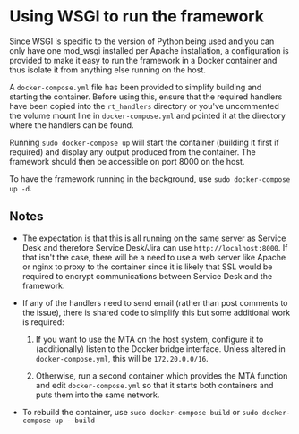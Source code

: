# Using WSGI to run the framework

Since WSGI is specific to the version of Python being used and you can only have one mod_wsgi installed per Apache installation, a configuration is provided to make it easy to run the framework in a Docker container and thus isolate it from anything else running on the host.

A `docker-compose.yml` file has been provided to simplify building and starting the container. Before using this, ensure that the required handlers have been copied into the `rt_handlers` directory or you've uncommented the volume mount line in `docker-compose.yml` and pointed it at the directory where the handlers can be found.

Running `sudo docker-compose up` will start the container (building it first if required) and display any output produced from the container. The framework should then be accessible on port 8000 on the host.

To have the framework running in the background, use `sudo docker-compose up -d`.

## Notes

* The expectation is that this is all running on the same server as Service Desk and therefore Service Desk/Jira can use `http://localhost:8000`. If that isn't the case, there will be a need to use a web server like Apache or nginx to proxy to the container since it is likely that SSL would be required to encrypt communications between Service Desk and the framework.

* If any of the handlers need to send email (rather than post comments to the issue), there is shared code to simplify this but some additional work is required:

  1. If you want to use the MTA on the host system, configure it to (additionally) listen to the Docker bridge interface. Unless altered in `docker-compose.yml`, this will be `172.20.0.0/16`.

  2. Otherwise, run a second container which provides the MTA function and edit `docker-compose.yml` so that it starts both containers and puts them into the same network.

* To rebuild the container, use `sudo docker-compose build` or `sudo docker-compose up --build`

